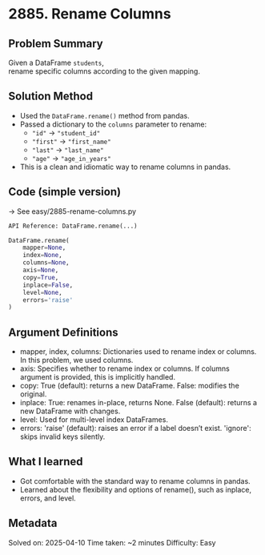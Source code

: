 # 2885. Rename Columns

## Problem Summary
Given a DataFrame `students`,  
rename specific columns according to the given mapping.

## Solution Method
- Used the `DataFrame.rename()` method from pandas.
- Passed a dictionary to the `columns` parameter to rename:
  - `"id"` → `"student_id"`
  - `"first"` → `"first_name"`
  - `"last"` → `"last_name"`
  - `"age"` → `"age_in_years"`
- This is a clean and idiomatic way to rename columns in pandas.

## Code (simple version)
→ See easy/2885-rename-columns.py

```python
API Reference: DataFrame.rename(...)

DataFrame.rename(
    mapper=None,
    index=None,
    columns=None,
    axis=None,
    copy=True,
    inplace=False,
    level=None,
    errors='raise'
)
```

## Argument Definitions
- mapper, index, columns: Dictionaries used to rename index or columns. In this problem, we used columns.
- axis: Specifies whether to rename index or columns. If columns argument is provided, this is implicitly handled.
- copy: True (default): returns a new DataFrame.
        False: modifies the original.
- inplace: True: renames in-place, returns None.
           False (default): returns a new DataFrame with changes.
- level: Used for multi-level index DataFrames.
- errors: 'raise' (default): raises an error if a label doesn’t exist.
          'ignore': skips invalid keys silently.

## What I learned
- Got comfortable with the standard way to rename columns in pandas.
- Learned about the flexibility and options of rename(), such as inplace, errors, and level.

## Metadata
Solved on: 2025-04-10
Time taken: ~2 minutes
Difficulty: Easy
